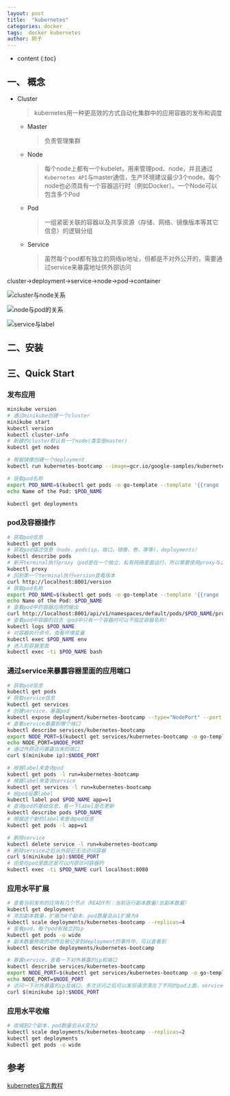 ```yaml
---
layout: post
title:  "kubernetes"
categories: docker
tags:  docker kubernetes
author: 刚子
---
```


* content
{:toc}









## 一、 概念

* Cluster
    > kubernetes用一种更高效的方式自动化集群中的应用容器的发布和调度
  * Master
    > 负责管理集群
  * Node
    > 每个node上都有一个kubelet，用来管理pod、node，并且通过`Kubernetes API`与master通信，生产环境建议最少3个node。每个node也必须具有一个容器运行时（例如Docker）。一个Node可以包含多个Pod
  * Pod
    > 一组紧密关联的容器以及共享资源（存储、网络、镜像版本等其它信息）的逻辑分组
  * Service
    > 虽然每个pod都有独立的网络ip地址，但都是不对外公开的，需要通过service来暴露地址供外部访问

cluster->deployment->service->node->pod->container

![cluster与node关系](/images/docker/cluster.svg)

![node与pod的关系](/images/docker/nodes.svg)

![service与label](/images/docker/service_label.svg)

## 二、安装

## 三、Quick Start

### 发布应用

```bash
minikube version
# 通过minikube创建一个cluster
minikube start
kubectl version
kubectl cluster-info
# 新建的cluster默认有一个node(类型是master)
kubectl get nodes

# 根据镜像创建一个deployment
kubectl run kubernetes-bootcamp --image=gcr.io/google-samples/kubernetes-bootcamp:v1 --port=8080

# 获取pod名称
export POD_NAME=$(kubectl get pods -o go-template --template '{{range .items}}{{.metadata.name}}{{"\n"}}{{end}}')
echo Name of the Pod: $POD_NAME

kubectl get deployments

```

### pod及容器操作

```bash
# 获取pod信息
kubectl get pods
# 获取pod描述信息（node，pods(ip，端口，镜像，卷，等等)，deployments）
kubectl describe pods
# 新开terminal执行proxy（pod是在一个独立、私有网络里面运行，所以需要使用proxy与之交互）
kubectl proxy
# 回到第一个terminal执行version查看版本
curl http://localhost:8001/version
# 获取pod名称
export POD_NAME=$(kubectl get pods -o go-template --template '{{range .items}}{{.metadata.name}}{{"\n"}}{{end}}')
echo Name of the Pod: $POD_NAME
# 查看pod中的容器应用的输出
curl http://localhost:8001/api/v1/namespaces/default/pods/$POD_NAME/proxy/
# 查看pod中容器的日志（pod中只有一个容器时可以不指定容器名称）
kubectl logs $POD_NAME
# 对容器执行命令，查看环境变量
kubectl exec $POD_NAME env
# 进入到容器里面
kubectl exec -ti $POD_NAME bash
```

### 通过service来暴露容器里面的应用端口

```bash
# 获取pod信息
kubectl get pods
# 获取service信息
kubectl get services
# 创建service，暴露pod
kubectl expose deployment/kubernetes-bootcamp --type="NodePort" --port 8080
# 查看service暴露到哪个端口
kubectl describe services/kubernetes-bootcamp
export NODE_PORT=$(kubectl get services/kubernetes-bootcamp -o go-template='{{(index .spec.ports 0).nodePort}}')
echo NODE_PORT=$NODE_PORT
# 通过外网访问暴露出来的端口
curl $(minikube ip):$NODE_PORT

# 根据label来查询pod
kubectl get pods -l run=kubernetes-bootcamp
# 根据label来查询service
kubectl get services -l run=kubernetes-bootcamp
# 给pod设置label
kubectl label pod $POD_NAME app=v1
# 查询pod的基础信息，看一下label是否更新
kubectl describe pods $POD_NAME
# 根据这个新的label来查询pod信息
kubectl get pods -l app=v1

# 删除service
kubectl delete service -l run=kubernetes-bootcamp
# 删除service之后从外部已无法访问容器
curl $(minikube ip):$NODE_PORT
# 但是在pod里面还是可以内部访问容器的
kubectl exec -ti $POD_NAME curl localhost:8080
```

### 应用水平扩展

```bash
# 查看当前发布的应用有几个节点（READY列：当前运行副本数量/总副本数量）
kubectl get deployment
# 添加副本数量，扩展为4个副本，pod数量会从1扩展为4
kubectl scale deployments/kubernetes-bootcamp --replicas=4
# 查看pod，每个pod有独立的ip
kubectl get pods -o wide
# 副本数量修改的动作会被记录到deployment的事件中，可以查看到
kubectl describe deployments/kubernetes-bootcamp

# 暴露service，查看一下对外暴露的ip和端口
kubectl describe services/kubernetes-bootcamp
export NODE_PORT=$(kubectl get services/kubernetes-bootcamp -o go-template='{{(index .spec.ports 0).nodePort}}')
echo NODE_PORT=$NODE_PORT
# 访问一下对外暴露的ip及端口，多次访问之后可以发现请求落在了不同的pod上面，service对后端的pod自动做了负载均衡
curl $(minikube ip):$NODE_PORT
```

### 应用水平收缩

```bash
# 收缩到2个副本，pod数量会从4变为2
kubectl scale deployments/kubernetes-bootcamp --replicas=2
kubectl get deployments
kubectl get pods -o wide
```

## 参考

[kubernetes官方教程](https://kubernetes.io/docs/tutorials/hello-minikube/)
